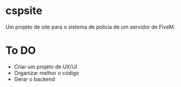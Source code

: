 # cspsite
Um projeto de site para o sistema de policia de um servidor de FiveM. 

# To DO
- Criar um projeto de UX/UI
- Organizar melhor o código
- Gerar o backend